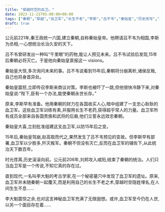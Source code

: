```yaml
---
title: "穿越时空的血卫。"
date: 2023-11-21T05:00:00+08:00
tags: ["秦朝","穿越","血卫军","长生不老","李斯","吕不韦","秦始皇","历史改写","虚实结合","小说", "Claude"]
draft: true
--- 
```


公元前221年,秦王政统一六国,建立秦朝,自称秦始皇帝。他聘请吕不韦为相国,李斯为丞相,一心想统治长治久安的天下。

吕不韦曾研发出一种叫“千里眼”的药物,能让人预见未来。吕不韦试验后发现,15年后秦朝必将灭亡。于是他向秦始皇禀报这一 visions。

秦始皇大惊,多次询问未来的事。吕不韦说看到15年后,秦朝将分崩离析,诸侯反叛,自己也将身首异处。

秦始皇震怒,立即传召李斯来商议对策。李斯也被吓了一跳,但他很快冷静下来,对秦始皇说:“陛下,臣有一个办法,能使秦朝永世长存。”

原来,李斯早有准备。他用秦朝的财力在各国收买人心,暗中组建了一支忠心耿耿的血卫军。这些血卫军训练有素,并服用长生不老药,获得超乎常人的力量。血卫军所有成员全部来自各国贵族和武将的后裔,他们立誓永远效忠秦朝。

秦始皇大喜,立刻批准组建这支血卫军,以防15年后之变。

15年后,秦始皇驾崩,赵高取而代之,果然发生了吕不韦预见的变故。但李斯早有部署,血卫军以少胜多,歼灭叛军。秦朝不但没有灭亡,反而在血卫军的辅佐下,从此统治天下数百年。

时光荏苒,历史滚滚向前。公元前206年,刘邦攻入咸阳,结束了秦朝的统治。人们只当血卫军是一个传说,不知它真的存在过。

直到现代,一名叫李大魁的考古学家,在一个秘密墓穴中发现了血卫军的遗址。原来,血卫军并未随秦朝一起覆灭,而是利用自己的长生不老之术,穿越时空隐姓埋名,在人间生生不息...... 

李大魁震惊之余,也对这支神秘血卫军充满了无限遐想。或许,血卫军至今仍在人世,以另一个面目存在着......
